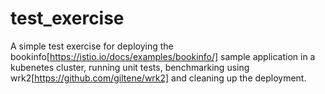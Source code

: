 # test_exercise
A simple test exercise for deploying the bookinfo[https://istio.io/docs/examples/bookinfo/] sample application in a kubenetes cluster, running unit tests, benchmarking using wrk2[https://github.com/giltene/wrk2] and cleaning up the deployment.
